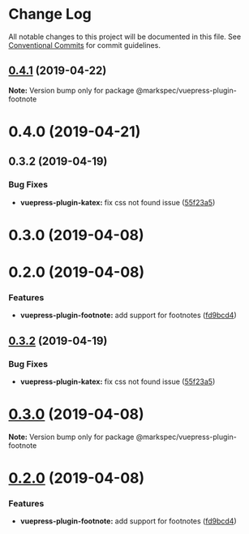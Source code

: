 # Change Log

All notable changes to this project will be documented in this file.
See [Conventional Commits](https://conventionalcommits.org) for commit guidelines.

## [0.4.1](https://github.com/stasson/markspec/compare/@markspec/vuepress-plugin-footnote@0.4.0...@markspec/vuepress-plugin-footnote@0.4.1) (2019-04-22)

**Note:** Version bump only for package @markspec/vuepress-plugin-footnote





# 0.4.0 (2019-04-21)



## 0.3.2 (2019-04-19)


### Bug Fixes

* **vuepress-plugin-katex:** fix css not found issue ([55f23a5](https://github.com/stasson/markspec/commit/55f23a5))



# 0.3.0 (2019-04-08)



# 0.2.0 (2019-04-08)


### Features

* **vuepress-plugin-footnote:** add support for footnotes ([fd9bcd4](https://github.com/stasson/markspec/commit/fd9bcd4))





## [0.3.2](https://github.com/stasson/markspec/compare/v0.3.1...v0.3.2) (2019-04-19)


### Bug Fixes

* **vuepress-plugin-katex:** fix css not found issue ([55f23a5](https://github.com/stasson/markspec/commit/55f23a5))





# [0.3.0](https://github.com/stasson/markspec/compare/v0.2.0...v0.3.0) (2019-04-08)

**Note:** Version bump only for package @markspec/vuepress-plugin-footnote





# [0.2.0](https://github.com/stasson/markspec/compare/v0.1.0...v0.2.0) (2019-04-08)


### Features

* **vuepress-plugin-footnote:** add support for footnotes ([fd9bcd4](https://github.com/stasson/markspec/commit/fd9bcd4))
